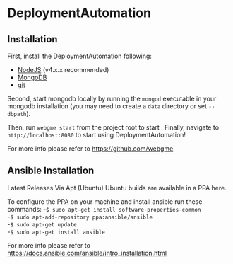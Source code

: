 # DeploymentAutomation
## Installation

First, install the DeploymentAutomation following:
- [NodeJS](https://nodejs.org/en/) (v4.x.x recommended)
- [MongoDB](https://www.mongodb.com/)
- [git](https://github.com/git)

Second, start mongodb locally by running the `mongod` executable in your mongodb installation (you may need to create a `data` directory or set `--dbpath`).

Then, run `webgme start` from the project root to start . Finally, navigate to `http://localhost:8080` to start using DeploymentAutomation!

For more info please refer to https://github.com/webgme


## Ansible Installation

Latest Releases Via Apt (Ubuntu)
Ubuntu builds are available in a PPA here.

To configure the PPA on your machine and install ansible run these commands:
 -`$ sudo apt-get install software-properties-common`<br>
  -`$ sudo apt-add-repository ppa:ansible/ansible`<br>
 -`$ sudo apt-get update`<br>
 -`$ sudo apt-get install ansible`<br>


For more info please refer to https://docs.ansible.com/ansible/intro_installation.html
